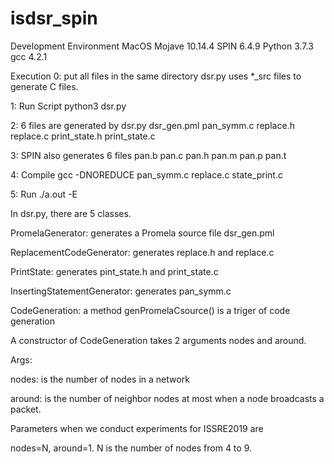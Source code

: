 # isdsr_spin
Development Environment
MacOS Mojave 10.14.4
SPIN 6.4.9
Python 3.7.3
gcc 4.2.1

Execution
0:
put all files in the same directory
dsr.py uses *_src files to generate C files.

1:
Run Script
python3 dsr.py

2:
6 files are generated by dsr.py
dsr_gen.pml
pan_symm.c
replace.h
replace.c
print_state.h
print_state.c

3:
SPIN also generates 6 files 
pan.b pan.c pan.h pan.m pan.p pan.t

4:
Compile
gcc -DNOREDUCE pan_symm.c replace.c state_print.c

5:
Run
./a.out -E

In dsr.py, there are 5 classes.

PromelaGenerator: generates a Promela source file dsr_gen.pml

ReplacementCodeGenerator: generates replace.h and replace.c

PrintState: generates pint_state.h and print_state.c

InsertingStatementGenerator: generates pan_symm.c

CodeGeneration: a method genPromelaCsource() is a triger of code generation


A constructor of CodeGeneration takes 2 arguments nodes and around.

Args:

nodes: is the number of nodes in a network

around: is the number of neighbor nodes at most when a node broadcasts a packet.

Parameters when we conduct experiments for ISSRE2019 are

nodes=N, around=1.
N is the number of nodes from 4 to 9.
